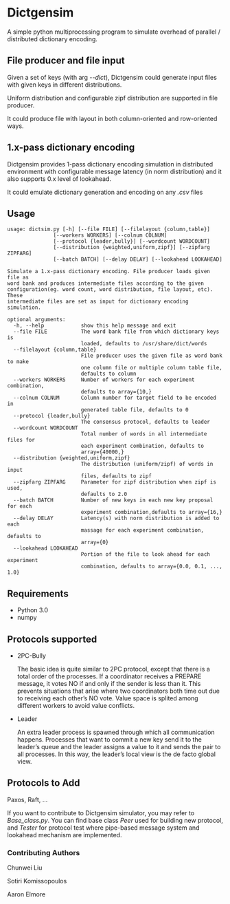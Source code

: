 # Dictgensim

A simple python multiprocessing program to simulate overhead of parallel / distributed dictionary encoding.

## File producer and file input
Given a set of keys (with arg *--dict*), Dictgensim could generate input files with given keys in different distributions.

Uniform distribution and configurable zipf distribution are supported in file producer.

It could produce file with layout in both column-oriented and row-oriented ways.

## 1.x-pass dictionary encoding
Dictgensim provides 1-pass dictionary encoding simulation in distributed environment with configurable message latency (in norm distribution) and it also supports 0.x level of lookahead.

It could emulate dictionary generation and encoding on any *.csv* files

## Usage
    usage: dictsim.py [-h] [--file FILE] [--filelayout {column,table}]
                   [--workers WORKERS] [--colnum COLNUM]
                   [--protocol {leader,bully}] [--wordcount WORDCOUNT]
                   [--distribution {weighted,uniform,zipf}] [--zipfarg ZIPFARG]
                   [--batch BATCH] [--delay DELAY] [--lookahead LOOKAHEAD]

    Simulate a 1.x-pass dictionary encoding. File producer loads given file as
    word bank and produces intermediate files according to the given
    configuration(eg. word count, word distribution, file layout, etc). These
    intermediate files are set as input for dictionary encoding simulation.

    optional arguments:
      -h, --help            show this help message and exit
      --file FILE           The word bank file from which dictionary keys is
                            loaded, defaults to /usr/share/dict/words
      --filelayout {column,table}
                            File producer uses the given file as word bank to make
                            one column file or multiple column table file,
                            defaults to column
      --workers WORKERS     Number of workers for each experiment combination,
                            defaults to array={10,}
      --colnum COLNUM       Column number for target field to be encoded in
                            generated table file, defaults to 0
      --protocol {leader,bully}
                            The consensus protocol, defaults to leader
      --wordcount WORDCOUNT
                            Total number of words in all intermediate files for
                            each experiment combination, defaults to
                            array={40000,}
      --distribution {weighted,uniform,zipf}
                            The distribution (uniform/zipf) of words in input
                            files, defaults to zipf
      --zipfarg ZIPFARG     Parameter for zipf distribution when zipf is used,
                            defaults to 2.0
      --batch BATCH         Number of new keys in each new key proposal for each
                            experiment combination,defaults to array={16,}
      --delay DELAY         Latency(s) with norm distribution is added to each
                            massage for each experiment combination, defaults to
                            array={0}
      --lookahead LOOKAHEAD
                            Portion of the file to look ahead for each experiment
                            combination, defaults to array={0.0, 0.1, ..., 1.0}


## Requirements
 * Python 3.0
 * numpy


## Protocols supported ##
* 2PC-Bully

    The basic idea is quite similar to 2PC protocol, except that there is a total order of the processes. If a coordinator receives a PREPARE message, it votes NO if and only if the sender is less than it. This prevents situations that arise where two coordinators both time out due to receiving each other’s NO vote.
    Value space is splited among different workers to avoid value conflicts.

* Leader

    An extra leader process is spawned through which all communication happens. Processes that want to commit a new key send it to the leader’s queue and the leader assigns a value to it and sends the pair to all processes. In this way, the leader’s local view is the de facto global view.

## Protocols to Add ##
Paxos, Raft, ...

If you want to contribute to Dictgensim simulator, you may refer to *Base_class.py*. You can find base class *Peer* used for building new protocol, and *Tester* for protocol test where pipe-based message system and lookahead mechanism are implemented.

### Contributing Authors ###
 Chunwei Liu

 Sotiri Komissopoulos

 Aaron Elmore

